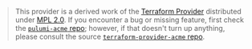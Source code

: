 > This provider is a derived work of the [Terraform Provider](https://github.com/terraform-providers/terraform-provider-acme)
> distributed under [MPL 2.0](https://www.mozilla.org/en-US/MPL/2.0/). If you encounter a bug or missing feature,
> first check the [`pulumi-acme` repo](https://github.com/pulumiverse/pulumi-acme/issues); however, if that doesn't turn up anything,
> please consult the source [`terraform-provider-acme` repo](https://github.com/terraform-providers/terraform-provider-acme/issues).